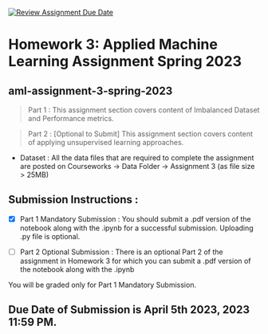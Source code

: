 [![Review Assignment Due Date](https://classroom.github.com/assets/deadline-readme-button-8d59dc4de5201274e310e4c54b9627a8934c3b88527886e3b421487c677d23eb.svg)](https://classroom.github.com/a/B0dDqiIS)
# Homework 3: Applied Machine Learning Assignment Spring 2023
## aml-assignment-3-spring-2023

> Part 1 : This assignment section covers content of Imbalanced Dataset and Performance metrics.

> Part 2 : [Optional to Submit] This assignment section covers content of applying unsupervised learning approaches.

- Dataset : All the data files that are required to complete the assignment are posted on Courseworks -> Data Folder -> Assignment 3 (as file size > 25MB)

## Submission Instructions :

- [x] Part 1 Mandatory Submission : You should submit a .pdf version of the notebook along with the .ipynb for a successful submission. Uploading .py file is optional.

- [ ] Part 2 Optional Submission : There is an optional Part 2 of the assignment in Homework 3 for which you can submit a .pdf version of the notebook along with the .ipynb

You will be graded only for Part 1 Mandatory Submission.

## Due Date of Submission is April 5th 2023, 2023 11:59 PM.
